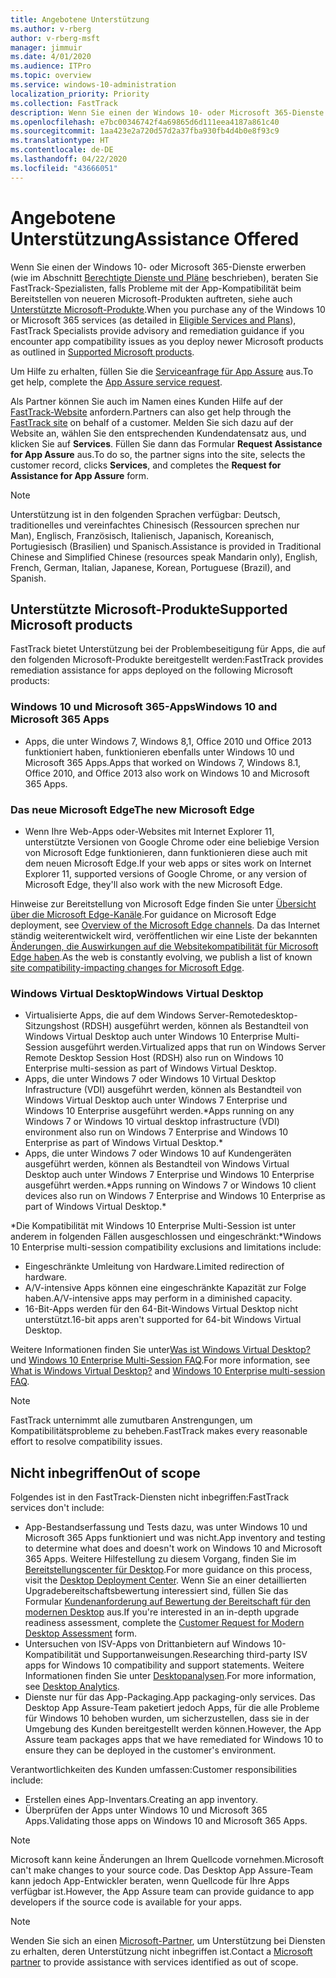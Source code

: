 ```yaml
---
title: Angebotene Unterstützung
ms.author: v-rberg
author: v-rberg-msft
manager: jimmuir
ms.date: 4/01/2020
ms.audience: ITPro
ms.topic: overview
ms.service: windows-10-administration
localization_priority: Priority
ms.collection: FastTrack
description: Wenn Sie einen der Windows 10- oder Microsoft 365-Dienste erwerben, zeigen Ihnen FastTrack-Spezialisten, wie Sie auf Windows 10 und Microsoft 365 Apps bereitstellen und ohne zusätzliche Kosten (mit einem berechtigenden Abonnement) auf dem neuesten Stand bleiben.
ms.openlocfilehash: e7bc00346742f4a69865d6d111eea4187a861c40
ms.sourcegitcommit: 1aa423e2a720d57d2a37fba930fb4d4b0e8f93c9
ms.translationtype: HT
ms.contentlocale: de-DE
ms.lasthandoff: 04/22/2020
ms.locfileid: "43666051"
---
```

# <a name="assistance-offered"></a><span data-ttu-id="e9dc4-103">Angebotene Unterstützung</span><span class="sxs-lookup"><span data-stu-id="e9dc4-103">Assistance Offered</span></span>  

<span data-ttu-id="e9dc4-104">Wenn Sie einen der Windows 10- oder Microsoft 365-Dienste erwerben (wie im Abschnitt [Berechtigte Dienste und Pläne](M365-eligible-services-and-plans.md) beschrieben), beraten Sie FastTrack-Spezialisten, falls Probleme mit der App-Kompatibilität beim Bereitstellen von neueren Microsoft-Produkten auftreten, siehe auch [Unterstützte Microsoft-Produkte](#supported-microsoft-products).</span><span class="sxs-lookup"><span data-stu-id="e9dc4-104">When you purchase any of the Windows 10 or Microsoft 365 services (as detailed in [Eligible Services and Plans](M365-eligible-services-and-plans.md)), FastTrack Specialists provide advisory and remediation guidance if you encounter app compatibility issues as you deploy newer Microsoft products as outlined in [Supported Microsoft products](#supported-microsoft-products).</span></span>

<span data-ttu-id="e9dc4-105">Um Hilfe zu erhalten, füllen Sie die [Serviceanfrage für App Assure](https://go.microsoft.com/fwlink/?linkid=2022721) aus.</span><span class="sxs-lookup"><span data-stu-id="e9dc4-105">To get help, complete the [App Assure service request](https://go.microsoft.com/fwlink/?linkid=2022721).</span></span>

<span data-ttu-id="e9dc4-106">Als Partner können Sie auch im Namen eines Kunden Hilfe auf der [FastTrack-Website](https://go.microsoft.com/fwlink/?linkid=780698) anfordern.</span><span class="sxs-lookup"><span data-stu-id="e9dc4-106">Partners can also get help through the [FastTrack site](https://go.microsoft.com/fwlink/?linkid=780698) on behalf of a customer.</span></span> <span data-ttu-id="e9dc4-107">Melden Sie sich dazu auf der Website an, wählen Sie den entsprechenden Kundendatensatz aus, und klicken Sie auf **Services**. Füllen Sie dann das Formular **Request Assistance for App Assure** aus.</span><span class="sxs-lookup"><span data-stu-id="e9dc4-107">To do so, the partner signs into the site, selects the customer record, clicks **Services**, and completes the **Request for Assistance for App Assure** form.</span></span>

> [!NOTE]
> <span data-ttu-id="e9dc4-108">Unterstützung ist in den folgenden Sprachen verfügbar: Deutsch, traditionelles und vereinfachtes Chinesisch (Ressourcen sprechen nur Man), Englisch, Französisch, Italienisch, Japanisch, Koreanisch, Portugiesisch (Brasilien) und Spanisch.</span><span class="sxs-lookup"><span data-stu-id="e9dc4-108">Assistance is provided in Traditional Chinese and Simplified Chinese (resources speak Mandarin only), English, French, German, Italian, Japanese, Korean, Portuguese (Brazil), and Spanish.</span></span> 

## <a name="supported-microsoft-products"></a><span data-ttu-id="e9dc4-109">Unterstützte Microsoft-Produkte</span><span class="sxs-lookup"><span data-stu-id="e9dc4-109">Supported Microsoft products</span></span>

<span data-ttu-id="e9dc4-110">FastTrack bietet Unterstützung bei der Problembeseitigung für Apps, die auf den folgenden Microsoft-Produkte bereitgestellt werden:</span><span class="sxs-lookup"><span data-stu-id="e9dc4-110">FastTrack provides remediation assistance for apps deployed on the following Microsoft products:</span></span>

### <a name="windows-10-and-microsoft-365-apps"></a><span data-ttu-id="e9dc4-111">Windows 10 und Microsoft 365-Apps</span><span class="sxs-lookup"><span data-stu-id="e9dc4-111">Windows 10 and Microsoft 365 Apps</span></span>

- <span data-ttu-id="e9dc4-112">Apps, die unter Windows 7, Windows 8,1, Office 2010 und Office 2013 funktioniert haben, funktionieren ebenfalls unter Windows 10 und Microsoft 365 Apps.</span><span class="sxs-lookup"><span data-stu-id="e9dc4-112">Apps that worked on Windows 7, Windows 8.1, Office 2010, and Office 2013 also work on Windows 10 and Microsoft 365 Apps.</span></span>

### <a name="the-new-microsoft-edge"></a><span data-ttu-id="e9dc4-113">Das neue Microsoft Edge</span><span class="sxs-lookup"><span data-stu-id="e9dc4-113">The new Microsoft Edge</span></span>

- <span data-ttu-id="e9dc4-114">Wenn Ihre Web-Apps oder-Websites mit Internet Explorer 11, unterstützte Versionen von Google Chrome oder eine beliebige Version von Microsoft Edge funktionieren, dann funktionieren diese auch mit dem neuen Microsoft Edge.</span><span class="sxs-lookup"><span data-stu-id="e9dc4-114">If your web apps or sites work on Internet Explorer 11, supported versions of Google Chrome, or any version of Microsoft Edge, they'll also work with the new Microsoft Edge.</span></span>

<span data-ttu-id="e9dc4-115">Hinweise zur Bereitstellung von Microsoft Edge finden Sie unter [Übersicht über die Microsoft Edge-Kanäle](https://docs.microsoft.com/DeployEdge/microsoft-edge-channels).</span><span class="sxs-lookup"><span data-stu-id="e9dc4-115">For guidance on Microsoft Edge deployment, see [Overview of the Microsoft Edge channels](https://docs.microsoft.com/DeployEdge/microsoft-edge-channels).</span></span> <span data-ttu-id="e9dc4-116">Da das Internet ständig weiterentwickelt wird, veröffentlichen wir eine Liste der bekannten [Änderungen, die Auswirkungen auf die Websitekompatibilität für Microsoft Edge haben](https://docs.microsoft.com/microsoft-edge/web-platform/site-impacting-changes).</span><span class="sxs-lookup"><span data-stu-id="e9dc4-116">As the web is constantly evolving, we publish a list of known [site compatibility-impacting changes for Microsoft Edge](https://docs.microsoft.com/microsoft-edge/web-platform/site-impacting-changes).</span></span>

### <a name="windows-virtual-desktop"></a><span data-ttu-id="e9dc4-117">Windows Virtual Desktop</span><span class="sxs-lookup"><span data-stu-id="e9dc4-117">Windows Virtual Desktop</span></span>

- <span data-ttu-id="e9dc4-118">Virtualisierte Apps, die auf dem Windows Server-Remotedesktop-Sitzungshost (RDSH) ausgeführt werden, können als Bestandteil von Windows Virtual Desktop auch unter Windows 10 Enterprise Multi-Session ausgeführt werden.</span><span class="sxs-lookup"><span data-stu-id="e9dc4-118">Virtualized apps that run on Windows Server Remote Desktop Session Host (RDSH) also run on Windows 10 Enterprise multi-session as part of Windows Virtual Desktop.</span></span>
- <span data-ttu-id="e9dc4-119">Apps, die unter Windows 7 oder Windows 10 Virtual Desktop Infrastructure (VDI) ausgeführt werden, können als Bestandteil von Windows Virtual Desktop auch unter Windows 7 Enterprise und Windows 10 Enterprise ausgeführt werden.\*</span><span class="sxs-lookup"><span data-stu-id="e9dc4-119">Apps running on any Windows 7 or Windows 10 virtual desktop infrastructure (VDI) environment also run on Windows 7 Enterprise and Windows 10 Enterprise as part of Windows Virtual Desktop.\*</span></span>
- <span data-ttu-id="e9dc4-120">Apps, die unter Windows 7 oder Windows 10 auf Kundengeräten ausgeführt werden, können als Bestandteil von Windows Virtual Desktop auch unter Windows 7 Enterprise und Windows 10 Enterprise ausgeführt werden.\*</span><span class="sxs-lookup"><span data-stu-id="e9dc4-120">Apps running on Windows 7 or Windows 10 client devices also run on Windows 7 Enterprise and Windows 10 Enterprise as part of Windows Virtual Desktop.\*</span></span>

<span data-ttu-id="e9dc4-121">\*Die Kompatibilität mit Windows 10 Enterprise Multi-Session ist unter anderem in folgenden Fällen ausgeschlossen und eingeschränkt:</span><span class="sxs-lookup"><span data-stu-id="e9dc4-121">\*Windows 10 Enterprise multi-session compatibility exclusions and limitations include:</span></span>
- <span data-ttu-id="e9dc4-122">Eingeschränkte Umleitung von Hardware.</span><span class="sxs-lookup"><span data-stu-id="e9dc4-122">Limited redirection of hardware.</span></span>
- <span data-ttu-id="e9dc4-123">A/V-intensive Apps können eine eingeschränkte Kapazität zur Folge haben.</span><span class="sxs-lookup"><span data-stu-id="e9dc4-123">A/V-intensive apps may perform in a diminished capacity.</span></span>
- <span data-ttu-id="e9dc4-124">16-Bit-Apps werden für den 64-Bit-Windows Virtual Desktop nicht unterstützt.</span><span class="sxs-lookup"><span data-stu-id="e9dc4-124">16-bit apps aren't supported for 64-bit Windows Virtual Desktop.</span></span>

<span data-ttu-id="e9dc4-125">Weitere Informationen finden Sie unter[Was ist Windows Virtual Desktop?](https://docs.microsoft.com/azure/virtual-desktop/overview) und [Windows 10 Enterprise Multi-Session FAQ](https://docs.microsoft.com/azure/virtual-desktop/windows-10-multisession-faq).</span><span class="sxs-lookup"><span data-stu-id="e9dc4-125">For more information, see [What is Windows Virtual Desktop?](https://docs.microsoft.com/azure/virtual-desktop/overview) and [Windows 10 Enterprise multi-session FAQ](https://docs.microsoft.com/azure/virtual-desktop/windows-10-multisession-faq).</span></span>

> [!NOTE]
> <span data-ttu-id="e9dc4-126">FastTrack unternimmt alle zumutbaren Anstrengungen, um Kompatibilitätsprobleme zu beheben.</span><span class="sxs-lookup"><span data-stu-id="e9dc4-126">FastTrack makes every reasonable effort to resolve compatibility issues.</span></span> 

## <a name="out-of-scope"></a><span data-ttu-id="e9dc4-127">Nicht inbegriffen</span><span class="sxs-lookup"><span data-stu-id="e9dc4-127">Out of scope</span></span>

<span data-ttu-id="e9dc4-128">Folgendes ist in den FastTrack-Diensten nicht inbegriffen:</span><span class="sxs-lookup"><span data-stu-id="e9dc4-128">FastTrack services don't include:</span></span>
- <span data-ttu-id="e9dc4-129">App-Bestandserfassung und Tests dazu, was unter Windows 10 und Microsoft 365 Apps funktioniert und was nicht.</span><span class="sxs-lookup"><span data-stu-id="e9dc4-129">App inventory and testing to determine what does and doesn't work on Windows 10 and Microsoft 365 Apps.</span></span> <span data-ttu-id="e9dc4-130">Weitere Hilfestellung zu diesem Vorgang, finden Sie im [Bereitstellungscenter für Desktop](https://go.microsoft.com/fwlink/?linkid=2080140).</span><span class="sxs-lookup"><span data-stu-id="e9dc4-130">For more guidance on this process, visit the [Desktop Deployment Center](https://go.microsoft.com/fwlink/?linkid=2080140).</span></span> <span data-ttu-id="e9dc4-131">Wenn Sie an einer detaillierten Upgradebereitschaftsbewertung interessiert sind, füllen Sie das Formular [Kundenanforderung auf Bewertung der Bereitschaft für den modernen Desktop](https://go.microsoft.com/fwlink/?linkid=2053818) aus.</span><span class="sxs-lookup"><span data-stu-id="e9dc4-131">If you're interested in an in-depth upgrade readiness assessment, complete the [Customer Request for Modern Desktop Assessment](https://go.microsoft.com/fwlink/?linkid=2053818) form.</span></span>
- <span data-ttu-id="e9dc4-132">Untersuchen von ISV-Apps von Drittanbietern auf Windows 10-Kompatibilität und Supportanweisungen.</span><span class="sxs-lookup"><span data-stu-id="e9dc4-132">Researching third-party ISV apps for Windows 10 compatibility and support statements.</span></span> <span data-ttu-id="e9dc4-133">Weitere Informationen finden Sie unter [Desktopanalysen](https://docs.microsoft.com/sccm/desktop-analytics/overview).</span><span class="sxs-lookup"><span data-stu-id="e9dc4-133">For more information, see [Desktop Analytics](https://docs.microsoft.com/sccm/desktop-analytics/overview).</span></span>
- <span data-ttu-id="e9dc4-134">Dienste nur für das App-Packaging.</span><span class="sxs-lookup"><span data-stu-id="e9dc4-134">App packaging-only services.</span></span> <span data-ttu-id="e9dc4-135">Das Desktop App Assure-Team paketiert jedoch Apps, für die alle Probleme für Windows 10 behoben wurden, um sicherzustellen, dass sie in der Umgebung des Kunden bereitgestellt werden können.</span><span class="sxs-lookup"><span data-stu-id="e9dc4-135">However, the App Assure team packages apps that we have remediated for Windows 10 to ensure they can be deployed in the customer's environment.</span></span>

<span data-ttu-id="e9dc4-136">Verantwortlichkeiten des Kunden umfassen:</span><span class="sxs-lookup"><span data-stu-id="e9dc4-136">Customer responsibilities include:</span></span>
- <span data-ttu-id="e9dc4-137">Erstellen eines App-Inventars.</span><span class="sxs-lookup"><span data-stu-id="e9dc4-137">Creating an app inventory.</span></span>
- <span data-ttu-id="e9dc4-138">Überprüfen der Apps unter Windows 10 und Microsoft 365 Apps.</span><span class="sxs-lookup"><span data-stu-id="e9dc4-138">Validating those apps on Windows 10 and Microsoft 365 Apps.</span></span>

> [!NOTE]
> <span data-ttu-id="e9dc4-139">Microsoft kann keine Änderungen an Ihrem Quellcode vornehmen.</span><span class="sxs-lookup"><span data-stu-id="e9dc4-139">Microsoft can't make changes to your source code.</span></span> <span data-ttu-id="e9dc4-140">Das Desktop App Assure-Team kann jedoch App-Entwickler beraten, wenn Quellcode für Ihre Apps verfügbar ist.</span><span class="sxs-lookup"><span data-stu-id="e9dc4-140">However, the App Assure team can provide guidance to app developers if the source code is available for your apps.</span></span>

> [!NOTE]
> <span data-ttu-id="e9dc4-141">Wenden Sie sich an einen [Microsoft-Partner](https://go.microsoft.com/fwlink/?linkid=2080150), um Unterstützung bei Diensten zu erhalten, deren Unterstützung nicht inbegriffen ist.</span><span class="sxs-lookup"><span data-stu-id="e9dc4-141">Contact a [Microsoft partner](https://go.microsoft.com/fwlink/?linkid=2080150) to provide assistance with services identified as out of scope.</span></span>


